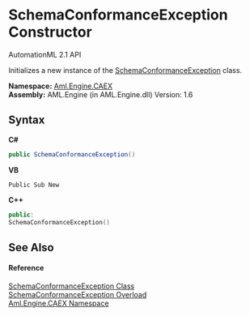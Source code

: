 # SchemaConformanceException Constructor 
AutomationML 2.1 API 

Initializes a new instance of the <a href="T_Aml_Engine_CAEX_SchemaConformanceException">SchemaConformanceException</a> class.

**Namespace:**&nbsp;<a href="N_Aml_Engine_CAEX">Aml.Engine.CAEX</a><br />**Assembly:**&nbsp;AML.Engine (in AML.Engine.dll) Version: 1.6

## Syntax

**C#**<br />
``` C#
public SchemaConformanceException()
```

**VB**<br />
``` VB
Public Sub New
```

**C++**<br />
``` C++
public:
SchemaConformanceException()
```


## See Also


#### Reference
<a href="T_Aml_Engine_CAEX_SchemaConformanceException">SchemaConformanceException Class</a><br /><a href="Overload_Aml_Engine_CAEX_SchemaConformanceException__ctor">SchemaConformanceException Overload</a><br /><a href="N_Aml_Engine_CAEX">Aml.Engine.CAEX Namespace</a><br />